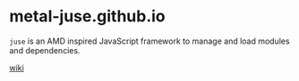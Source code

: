 # metal-juse.github.io

`juse` is an AMD inspired JavaScript framework to manage and load modules and dependencies.

[wiki](http://github.com/metal-juse/metal-juse.github.io/wiki)
